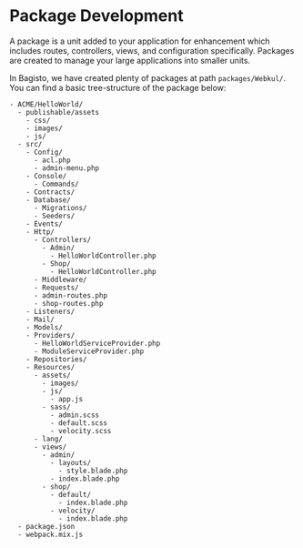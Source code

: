 # Package Development

A package is a unit added to your application for enhancement which includes routes, controllers, views, and configuration specifically. Packages are created to manage your large applications into smaller units.

In Bagisto, we have created plenty of packages at path `packages/Webkul/`. You can find a basic tree-structure of the package below:

~~~
- ACME/HelloWorld/
  - publishable/assets
    - css/
    - images/
    - js/
  - src/
    - Config/
      - acl.php
      - admin-menu.php
    - Console/
      - Commands/
    - Contracts/
    - Database/
      - Migrations/
      - Seeders/
    - Events/
    - Http/
      - Controllers/
        - Admin/
          - HelloWorldController.php
        - Shop/
          - HelloWorldController.php
      - Middleware/
      - Requests/
      - admin-routes.php
      - shop-routes.php
    - Listeners/
    - Mail/
    - Models/
    - Providers/
      - HelloWorldServiceProvider.php
      - ModuleServiceProvider.php
    - Repositories/
    - Resources/
      - assets/
        - images/
        - js/
          - app.js
        - sass/
          - admin.scss
          - default.scss
          - velocity.scss
      - lang/
      - views/
        - admin/
          - layouts/
            - style.blade.php
          - index.blade.php
        - shop/
          - default/
            - index.blade.php
          - velocity/
            - index.blade.php
  - package.json
  - webpack.mix.js
  ~~~